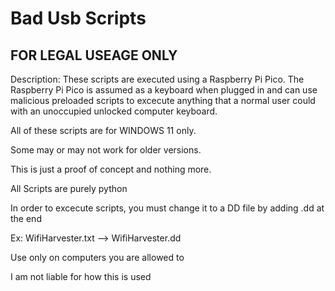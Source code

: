 # Bad Usb Scripts
 
 FOR LEGAL USEAGE ONLY
 ---------------------
 
 Description: These scripts are executed using a Raspberry Pi Pico. The Raspberry Pi Pico is assumed as a keyboard when plugged in 
 and can use malicious preloaded scripts to excecute anything that a normal user could with an unoccupied unlocked computer keyboard. 
 
 All of these scripts are for WINDOWS 11 only. 
 
 Some may or may not work for older versions. 
 
 This is just a proof of concept and nothing more.
 
 All Scripts are purely python

 In order to excecute scripts, you must change it to a DD file by adding .dd at the end 

 Ex: WifiHarvester.txt --> WifiHarvester.dd

 Use only on computers you are allowed to 
 
 I am not liable for how this is used
